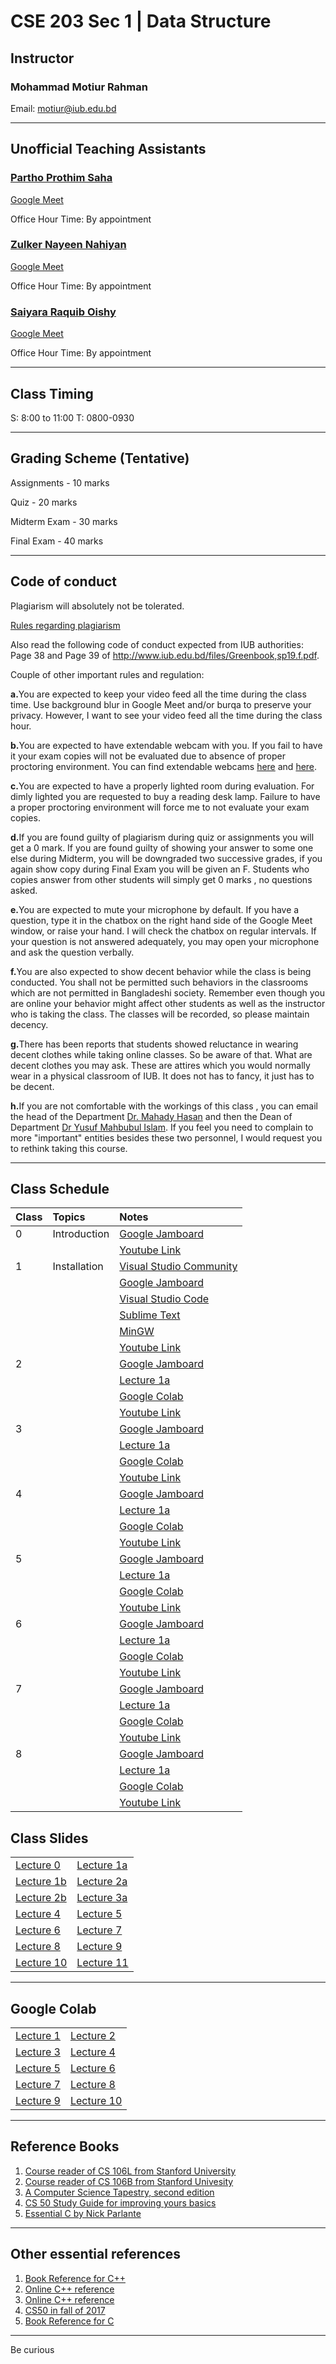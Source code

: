 # CSE 203 Sec 1 | Data Structure

## Instructor
### Mohammad Motiur Rahman
Email: motiur@iub.edu.bd
* * *
## Unofficial Teaching Assistants
### [Partho Prothim Saha](mailto:1730016@iub.edu.bd)

[Google Meet](http://meet.google.com/vmb-wsha-qae)

Office Hour Time: By appointment 

### [Zulker Nayeen Nahiyan](mailto:1910063@iub.edu.bd) 

[Google Meet](http://meet.google.com/rmm-fzar-yng)

Office Hour Time: By appointment

### [Saiyara Raquib Oishy](mailto:1930931@iub.edu.bd) 

[Google Meet](http://meet.google.com/dgy-aezu-ogp)

Office Hour Time: By appointment 

* * *
## Class Timing
S: 8:00 to 11:00 T: 0800-0930
* * *
## Grading Scheme (Tentative)
Assignments - 10 marks

Quiz - 20 marks

Midterm Exam - 30 marks

Final Exam - 40 marks
* * *
## Code of conduct
Plagiarism will absolutely not be tolerated.

[Rules regarding plagiarism](https://www.plagiarism.org/article/what-is-plagiarism)

Also read the following code of conduct expected from IUB authorities: Page 38 and Page 39 of http://www.iub.edu.bd/files/Greenbook,sp19.f.pdf.

Couple of other important rules and regulation: 

<b>a.</b>You are expected to keep your video feed all the time during the class time. Use background blur in Google Meet and/or burqa to preserve your privacy. However, I
want to see your video feed all the time during the class hour.

<b>b.</b>You are expected to have extendable webcam with you. If you fail to have it your exam copies will not be evaluated due to absence of proper proctoring environment.
You can find extendable webcams [here](https://www.startech.com.bd/accessories/webcam) and [here](https://www.ryanscomputers.com/category/camera-webcam).

<b>c.</b>You are expected to have a properly lighted room during evaluation. For dimly lighted you are requested to buy a reading desk lamp. Failure to have a proper proctoring
environment will force me to not evaluate your exam copies.

<b>d.</b>If you are found guilty of plagiarism during quiz or assignments you will get a 0 mark. If you are found guilty of showing your answer to some one else during Midterm, you will be downgraded two successive grades, if you again show copy during Final Exam you will be given an F. Students who copies answer from other students will simply get 0 marks , no questions asked. 

<b>e.</b>You are expected to mute your microphone by default. If you have a question, type it in the chatbox on the right hand side of the Google Meet window, or raise your hand. I will check the chatbox on regular intervals. If your question is not answered adequately, you may open your microphone and ask the question verbally.

<b>f.</b>You are also expected to show decent behavior while the class is being conducted. You shall not be permitted such behaviors in the classrooms which are not permitted in Bangladeshi society. Remember even though you are online your behavior might affect other students as well as the instructor who is taking the class. The classes will be recorded, so please maintain decency.

<b>g.</b>There has been reports that students showed reluctance in wearing decent clothes while taking online classes. So be aware of that. What are decent clothes you may ask. These are attires which you would normally wear in a physical classroom of IUB. It does not has to fancy, it just has to be decent.

<b>h.</b>If you are not comfortable with the workings of this class , you can email the head of the Department [Dr. Mahady Hasan](mailto:mahady@iub.edu.bd ) and then the Dean of Department [Dr Yusuf Mahbubul Islam](mailto:ymislam@iub.edu.bd ). If you feel you need to complain to more "important" entities besides these two personnel, I would request you to rethink taking this course.
* * *   

## Class Schedule

| Class   | Topics       | Notes                                                                                                          | 
|:--------|:-------------|:---------------------------------------------------------------------------------------------------------------|
| 0       | Introduction | [Google Jamboard](https://jamboard.google.com/d/1SBG4Yb7kC1OfqlhjB9-el0sSzUGx7pfm6X09sDOnhGQ/edit?usp=sharing)       |
|         |              | [Youtube Link](https://youtu.be/7GUn7ZrJa7o)                                                                   |
| 1       | Installation | [Visual Studio Community](https://visualstudio.microsoft.com/vs/community/)                                    |
|         |              | [Google Jamboard](https://jamboard.google.com/d/1SBG4Yb7kC1OfqlhjB9-el0sSzUGx7pfm6X09sDOnhGQ/edit?usp=sharing) |
|         |              | [Visual Studio Code](https://code.visualstudio.com/)                                                           |
|         |              | [Sublime Text](https://www.sublimetext.com/)                                                                   |
|         |              | [MinGW](https://drive.google.com/file/d/1WfPqvXIQ9ImnaKR7J7J3UnXzxPoBlpZH/view?usp=sharing)                    |
|         |              | [Youtube Link](https://youtu.be/PwwzO2BZIts)                                                                   |
| 2       |              | [Google Jamboard](https://jamboard.google.com/d/1qgKwqgi1CqPEhEaSuU7k0OGaCI233tiTWpcZrxUEIp4/edit?usp=sharing) |
|         |              | [Lecture 1a](https://www.icloud.com/keynote/0k_qh76sUSELnFFsAq6PUXsrg#Lecture_1a)                              |
|         |              |[Google Colab](https://colab.research.google.com/github/mohammadmotiurrahman/mohammadmotiurrahman.github.io/blob/main/cse203/code/CSE203Lecture1.ipynb)|
|         |              | [Youtube Link](https://youtu.be/gzyDvPhlqik)                                                                   |
| 3       |              | [Google Jamboard]() |
|         |              | [Lecture 1a](https://www.icloud.com/keynote/0k_qh76sUSELnFFsAq6PUXsrg#Lecture_1a)                              |
|         |              |[Google Colab](https://colab.research.google.com/github/mohammadmotiurrahman/mohammadmotiurrahman.github.io/blob/main/cse203/code/CSE203Lecture1.ipynb)|
|         |              | [Youtube Link](https://youtu.be/Am3SJwfnqYM)                                                                   |
| 4       |              | [Google Jamboard]() |
|         |              | [Lecture 1a](https://www.icloud.com/keynote/0k_qh76sUSELnFFsAq6PUXsrg#Lecture_1a)                              |
|         |              |[Google Colab](https://colab.research.google.com/github/mohammadmotiurrahman/mohammadmotiurrahman.github.io/blob/main/cse203/code/CSE203Lecture1.ipynb)|
|         |              | [Youtube Link](https://youtu.be/aW0z-1cltPA)                                                                   |
| 5       |              | [Google Jamboard]() |
|         |              | [Lecture 1a](https://www.icloud.com/keynote/0k_qh76sUSELnFFsAq6PUXsrg#Lecture_1a)                              |
|         |              |[Google Colab](https://colab.research.google.com/github/mohammadmotiurrahman/mohammadmotiurrahman.github.io/blob/main/cse203/code/CSE203Lecture1.ipynb)|
|         |              | [Youtube Link](https://youtu.be/nK2NVUan5AA)                                                                   |
| 6       |              | [Google Jamboard](https://jamboard.google.com/d/1Zwi1gZi7rqJ2n0kb5rUgyHiJcSrdlp2byT3mEQl8WXE/edit?usp=sharing) |
|         |              | [Lecture 1a](https://www.icloud.com/keynote/0k_qh76sUSELnFFsAq6PUXsrg#Lecture_1a)                              |
|         |              |[Google Colab](https://colab.research.google.com/github/mohammadmotiurrahman/mohammadmotiurrahman.github.io/blob/main/cse203/code/CSE203Lecture1.ipynb)|
|         |              | [Youtube Link](https://youtu.be/feXUGucoFq0)                                                                   |
| 7       |              | [Google Jamboard](https://jamboard.google.com/d/1Zwi1gZi7rqJ2n0kb5rUgyHiJcSrdlp2byT3mEQl8WXE/edit?usp=sharing) |
|         |              | [Lecture 1a](https://www.icloud.com/keynote/0k_qh76sUSELnFFsAq6PUXsrg#Lecture_1a)                              |
|         |              |[Google Colab](https://colab.research.google.com/github/mohammadmotiurrahman/mohammadmotiurrahman.github.io/blob/main/cse203/code/CSE203Lecture1.ipynb)|
|         |              | [Youtube Link](https://youtu.be/S88SjhpWR3k)                                                                   |
| 8       |              | [Google Jamboard](https://jamboard.google.com/d/1yCDkxd8D9evjDqcmGqHKAuFCaarKqhS4-cHVq-UN_Hs/edit?usp=sharing) |
|         |              | [Lecture 1a](https://www.icloud.com/keynote/0k_qh76sUSELnFFsAq6PUXsrg#Lecture_1a)                              |
|         |              |[Google Colab](https://colab.research.google.com/github/mohammadmotiurrahman/mohammadmotiurrahman.github.io/blob/main/cse203/code/CSE203Lecture1.ipynb)|
|         |              | [Youtube Link](https://youtu.be/iEa1R6SENvw)                                                                   |

## Class Slides
|                                               |                                              |
|:----------------------------------------------|:---------------------------------------------|
| [Lecture 0](/cse203slides/Lecture%200.pdf)    | [Lecture 1a](/cse203slides/Lecture%201a.pdf) |
| [Lecture 1b](/cse203slides/Lecture%201b.pdf)  | [Lecture 2a](/cse203slides/Lecture%202a.pdf) |
| [Lecture 2b](/cse203slides/Lecture%202b.pdf)  | [Lecture 3a](/cse203slides/Lecture%203a.pdf) |
| [Lecture 4](/cse203slides/Lecture%204.pdf)    | [Lecture 5](/cse203slides/Lecture%205.pdf)   |
| [Lecture 6](/cse203slides/Lecture%206.pdf)    | [Lecture 7](/cse203slides/Lecture%207.pdf)   |
| [Lecture 8](/cse203slides/Lecture%208.pdf)    | [Lecture 9](/cse203slides/Lecture%209.pdf)   |
| [Lecture 10](/cse203slides/Lecture%2010.pdf)  | [Lecture 11](/cse203slides/Lecture%2011.pdf) |

* * *

## Google Colab
|                                                   |                                                |
|:--------------------------------------------------|:-----------------------------------------------|
| [Lecture 1](/cse203/code/CSE203Lecture1.ipynb)    | [Lecture 2](/cse203/code/CSE203Lecture2.ipynb) |
| [Lecture 3](/cse203/code/CSE203Lecture3.ipynb)    | [Lecture 4](/cse203/code/CSE203Lecture4.ipynb) |
| [Lecture 5](/cse203/code/CSE203Lecture5.ipynb)    | [Lecture 6](/cse203/code/CSE203Lecture6.ipynb) |
| [Lecture 7](/cse203/code/CSE203Lecture7.ipynb)    | [Lecture 8](/cse203/code/CSE203Lecture8.ipynb) |
| [Lecture 9](/cse203/code/CSE203Lecture9.ipynb)    | [Lecture 10](/cse203/code/CSE203Lecture10.ipynb)|

* * *

## Reference Books
1. [Course reader of CS 106L from Stanford University](https://bitly.com/cs106Lcoursereader)
2. [Course reader of CS 106B from Stanford Univesity](https://bitly.com/cs106Bcoursereader)
3. [A Computer Science Tapestry, second edition](https://www2.cs.duke.edu/csed/tapestry/)
4. [CS 50 Study Guide for improving yours basics](https://study.cs50.net/linked_lists)
5. [Essential C by Nick Parlante](http://cslibrary.stanford.edu/101/EssentialC.pdf)

* * *

## Other essential references
1. [Book Reference for C++](https://stackoverflow.com/questions/388242/the-definitive-c-book-guide-and-list)
2. [Online C++ reference](https://en.cppreference.com)
3. [Online C++ reference](http://www.cplusplus.com/)
4. [CS50 in fall of 2017](http://cs50.tv/2017/fall/)
5. [Book Reference for C](https://stackoverflow.com/questions/562303/the-definitive-c-book-guide-and-list)

* * *

Be curious
